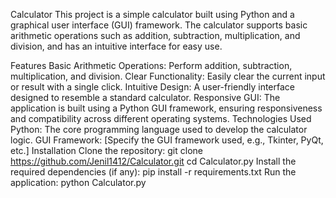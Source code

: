 Calculator
This project is a simple calculator built using Python and a graphical user interface (GUI) framework. The calculator supports basic arithmetic operations such as addition, subtraction, multiplication, and division, and has an intuitive interface for easy use.

Features
Basic Arithmetic Operations: Perform addition, subtraction, multiplication, and division.
Clear Functionality: Easily clear the current input or result with a single click.
Intuitive Design: A user-friendly interface designed to resemble a standard calculator.
Responsive GUI: The application is built using a Python GUI framework, ensuring responsiveness and compatibility across different operating systems.
Technologies Used
Python: The core programming language used to develop the calculator logic.
GUI Framework: [Specify the GUI framework used, e.g., Tkinter, PyQt, etc.]
Installation
Clone the repository:
git clone https://github.com/Jenil1412/Calculator.git
cd Calculator.py
Install the required dependencies (if any):
pip install -r requirements.txt
Run the application:
python Calculator.py
